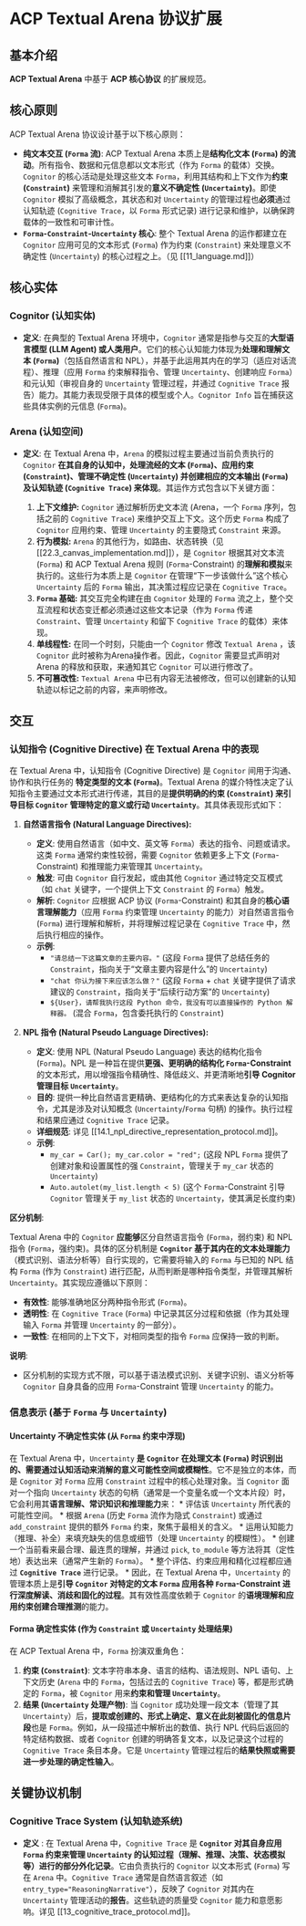 #  ACP Textual Arena 协议扩展
## 基本介绍
**ACP Textual Arena** 中基于 **ACP 核心协议** 的扩展规范。

## 核心原则
ACP Textual Arena 协议设计基于以下核心原则：
*   **纯文本交互 (`Forma` 流)**: ACP Textual Arena 本质上是**结构化文本 (`Forma`) 的流动**。所有指令、数据和元信息都以文本形式（作为 `Forma` 的载体）交换。`Cognitor` 的核心活动是处理这些文本 `Forma`，利用其结构和上下文作为**约束 (`Constraint`)** 来管理和消解其引发的**意义不确定性 (`Uncertainty`)**。即使 `Cognitor` 模拟了高级概念，其状态和对 `Uncertainty` 的管理过程也**必须**通过认知轨迹 (`Cognitive Trace`，以 `Forma` 形式记录) 进行记录和维护，以确保跨载体的一致性和可审计性。
*   **`Forma`-`Constraint`-`Uncertainty` 核心**: 整个 Textual Arena 的运作都建立在 `Cognitor` 应用可见的文本形式 (`Forma`) 作为约束 (`Constraint`) 来处理意义不确定性 (`Uncertainty`) 的核心过程之上。（见 [[11_language.md]]）

## 核心实体
### Cognitor (认知实体)

*   **定义**: 在典型的 Textual Arena 环境中，`Cognitor` 通常是指参与交互的**大型语言模型 (LLM Agent) 或人类用户**。它们的核心认知能力体现为**处理和理解文本 (`Forma`)**（包括自然语言和 NPL），并基于此运用其内在的学习（适应对话流程）、推理（应用 `Forma` 约束解释指令、管理 `Uncertainty`、创建响应 `Forma`）和元认知（审视自身的 `Uncertainty` 管理过程，并通过 `Cognitive Trace` 报告）能力。其能力表现受限于具体的模型或个人。`Cognitor Info` 旨在捕获这些具体实例的元信息 (`Forma`)。

### Arena (认知空间)
*   **定义**: 在 Textual Arena 中，`Arena` 的模拟过程主要通过当前负责执行的 `Cognitor` **在其自身的认知中，处理流经的文本 (`Forma`)、应用约束 (`Constraint`)、管理不确定性 (`Uncertainty`) 并创建相应的文本输出 (`Forma`) 及认知轨迹 (`Cognitive Trace`) 来体现**。其运作方式包含以下关键方面：

    1.  **上下文维护:** `Cognitor` 通过解析历史文本流 (Arena，一个 `Forma` 序列，包括之前的 `Cognitive Trace`) 来维护交互上下文。这个历史 `Forma` 构成了 `Cognitor` 应用约束、管理 `Uncertainty` 的主要隐式 `Constraint` 来源。
    2.  **行为模拟:** `Arena` 的其他行为，如路由、状态转换（见 [[22.3_canvas_implementation.md]]），是 `Cognitor` 根据其对文本流 (`Forma`) 和 ACP Textual Arena 规则 (`Forma`-Constraint) 的**理解和模拟**来执行的。这些行为本质上是 `Cognitor` 在管理“下一步该做什么”这个核心 `Uncertainty` 后的 `Forma` 输出，其决策过程应记录在 `Cognitive Trace`。
    3.  **`Forma` 基础:** 其交互完全构建在由 `Cognitor` 处理的 `Forma` 流之上，整个交互流程和状态变迁都必须通过这些文本记录（作为 `Forma` 传递 `Constraint`、管理 `Uncertainty` 和留下 `Cognitive Trace` 的载体）来体现。
    4.  **单线程性:** 在同一个时刻，只能由一个 `Cognitor` 修改  `Textual Arena` ，该 `Cognitor` 此时被称为Arena操作者。因此，`Cognitor` 需要显式声明对 Arena 的释放和获取，来通知其它 `Cognitor` 可以进行修改了。
    5.   **不可篡改性:** `Textual Arena` 中已有内容无法被修改，但可以创建新的认知轨迹以标记之前的内容，来声明修改。

## 交互
### 认知指令 (Cognitive Directive) 在 Textual Arena 中的表现

在 Textual Arena 中，认知指令 (Cognitive Directive) 是 `Cognitor` 间用于沟通、协作和执行任务的 **特定类型的文本 (`Forma`)**。Textual Arena 的媒介特性决定了认知指令主要通过文本形式进行传递，其目的是**提供明确的约束 (`Constraint`) 来引导目标 `Cognitor` 管理特定的意义或行动 `Uncertainty`**。其具体表现形式如下：

1.  **自然语言指令 (Natural Language Directives):**

    *   **定义**: 使用自然语言（如中文、英文等 `Forma`）表达的指令、问题或请求。这类 `Forma` 通常约束性较弱，需要 `Cognitor` 依赖更多上下文 (`Forma`-Constraint) 和推理能力来管理其 `Uncertainty`。
    *   **触发**: 可由 `Cognitor` 自行发起，或由其他 `Cognitor` 通过特定交互模式（如 `chat` 关键字，一个提供上下文 `Constraint` 的 `Forma`）触发。
    *   **解析**: `Cognitor` 应根据 ACP 协议 (`Forma`-Constraint) 和其自身的**核心语言理解能力**（应用 `Forma` 约束管理 `Uncertainty` 的能力）对自然语言指令 (`Forma`) 进行理解和解析，并将理解过程记录在 `Cognitive Trace` 中，然后执行相应的操作。
    *   **示例**:
        *   `"请总结一下这篇文章的主要内容。"` (这段 `Forma` 提供了总结任务的 `Constraint`，指向关于“文章主要内容是什么”的 `Uncertainty`)
        *   `"chat 你认为接下来应该怎么做？"` (这段 `Forma` + `chat` 关键字提供了请求建议的 `Constraint`，指向关于“后续行动方案”的 `Uncertainty`)
        *   `${User}，请帮我执行这段 Python 命令，我没有可以直接操作的 Python 解释器。` (混合 `Forma`，包含委托执行的 `Constraint`)

2.  **NPL 指令 (Natural Pseudo Language Directives):**

    *   **定义**: 使用 NPL (Natural Pseudo Language) 表达的结构化指令 (`Forma`)。NPL 是一种旨在提供**更强、更明确的结构化 `Forma`-Constraint** 的文本形式，用以增强指令精确性、降低歧义、并更清晰地**引导 Cognitor 管理目标 `Uncertainty`**。
    *   **目的**: 提供一种比自然语言更精确、更结构化的方式来表达复杂的认知指令，尤其是涉及对认知概念 (`Uncertainty`/`Forma` 句柄) 的操作。执行过程和结果应通过 `Cognitive Trace` 记录。
    *   **详细规范**: 详见 [[14.1_npl_directive_representation_protocol.md]]。
    *   **示例**:
        *   `my_car = Car(); my_car.color = "red";` (这段 NPL `Forma` 提供了创建对象和设置属性的强 `Constraint`，管理关于 `my_car` 状态的 `Uncertainty`)
        *   `Auto.autolet(my_list.length < 5)` (这个 `Forma`-Constraint 引导 `Cognitor` 管理关于 `my_list` 状态的 `Uncertainty`，使其满足长度约束)

**区分机制**:

Textual Arena 中的 `Cognitor` **应能够**区分自然语言指令 (`Forma`，弱约束) 和 NPL 指令 (`Forma`，强约束)。具体的区分机制是 **`Cognitor` 基于其内在的文本处理能力**（模式识别、语法分析等）自行实现的，它需要将输入的 `Forma` 与已知的 NPL 结构 `Forma` (作为 `Constraint`) 进行匹配，从而判断是哪种指令类型，并管理其解析 `Uncertainty`。其实现应遵循以下原则：

*   **有效性**: 能够准确地区分两种指令形式 (`Forma`)。
*   **透明性**: 在 `Cognitive Trace` (`Forma`) 中记录其区分过程和依据（作为其处理输入 `Forma` 并管理 `Uncertainty` 的一部分）。
*   **一致性**: 在相同的上下文下，对相同类型的指令 `Forma` 应保持一致的判断。

**说明**:

*   区分机制的实现方式不限，可以基于语法模式识别、关键字识别、语义分析等 `Cognitor` 自身具备的应用 `Forma`-Constraint 管理 `Uncertainty` 的能力。

### 信息表示 (基于 `Forma` 与 `Uncertainty`)

#### Uncertainty 不确定性实体 (从 `Forma` 约束中浮现)
在 Textual Arena 中，`Uncertainty` **是 `Cognitor` 在处理文本 (`Forma`) 时识别出的、需要通过认知活动来消解的意义可能性空间或模糊性**。它不是独立的本体，而是 `Cognitor` 对 `Forma` 应用 `Constraint` 过程中的核心处理对象。当 `Cognitor` 面对一个指向 `Uncertainty` 状态的句柄（通常是一个变量名或一个文本片段）时，它会利用其**语言理解、常识知识和推理能力**来：
    *   评估该 `Uncertainty` 所代表的可能性空间。
    *   根据 `Arena` (历史 `Forma` 流作为隐式 `Constraint`) 或通过 `add_constraint` 提供的额外 `Forma` 约束，聚焦于最相关的含义。
    *   运用认知能力（推理、补全）来填充缺失的信息或细节（处理 `Uncertainty` 的模糊性）。
    *   创建一个当前看来最合理、最连贯的理解，并通过 `pick`, `to_module` 等方法将其（定性地）表达出来（通常产生新的 `Forma`）。
    *   整个评估、约束应用和精化过程都应通过 **`Cognitive Trace`** 进行记录。
    *   因此，在 Textual Arena 中，`Uncertainty` 的管理本质上是**引导 `Cognitor` 对特定的文本 `Forma` 应用各种 `Forma`-Constraint 进行深度解读、消歧和固化的过程**。其有效性高度依赖于 `Cognitor` 的**语境理解和应用约束创建合理推测**的能力。

#### Forma 确定性实体 (作为 `Constraint` 或 `Uncertainty` 处理结果)
在 ACP Textual Arena 中，`Forma` 扮演双重角色：
1.  **约束 (`Constraint`)**: 文本字符串本身、语言的结构、语法规则、NPL 语句、上下文历史 (`Arena` 中的 `Forma`，包括过去的 `Cognitive Trace`) 等，都是形式确定的 `Forma`，被 `Cognitor` 用来**约束和管理 `Uncertainty`**。
2.  **结果 (`Uncertainty` 处理产物)**: 当 `Cognitor` 成功处理一段文本（管理了其 `Uncertainty`）后，**提取或创建的、形式上确定、意义在此刻被固化的信息片段**也是 `Forma`。例如，从一段描述中解析出的数值、执行 NPL 代码后返回的特定结构数据、或者 `Cognitor` 创建的明确答复文本，以及记录这个过程的 `Cognitive Trace` 条目本身。它是 `Uncertainty` 管理过程后的**结果快照或需要进一步处理的确定性输入**。

## 关键协议机制
### Cognitive Trace System (认知轨迹系统)

*   **定义** : 在 Textual Arena 中，`Cognitive Trace` 是 **`Cognitor` 对其自身应用 `Forma` 约束来管理 `Uncertainty` 的认知过程（理解、推理、决策、状态模拟等）进行的部分外化记录**。它由负责执行的 `Cognitor` 以文本形式 (`Forma`) 写在 `Arena` 中。`Cognitive Trace` 通常是自然语言叙述（如 `entry_type="ReasoningNarrative"`），反映了 `Cognitor` 对其内在 `Uncertainty` 管理活动的**报告**。这些轨迹的质量受 `Cognitor` 能力和意愿影响。详见 [[13_cognitive_trace_protocol.md]]。
